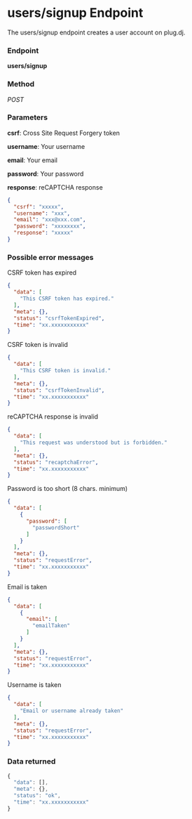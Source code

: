 # users/signup Endpoint

The users/signup endpoint creates a user account on plug.dj.

### Endpoint

**users/signup**

### Method

_POST_

### Parameters

**csrf**: Cross Site Request Forgery token

**username**: Your username

**email**: Your email

**password**: Your password

**response**: reCAPTCHA response

```json
{
  "csrf": "xxxxx",
  "username": "xxx",
  "email": "xxx@xxx.com",
  "password": "xxxxxxxx",
  "response": "xxxxx"
}
```

### Possible error messages

CSRF token has expired
```json
{
  "data": [
    "This CSRF token has expired."
  ],
  "meta": {},
  "status": "csrfTokenExpired",
  "time": "xx.xxxxxxxxxxx"
}
```

CSRF token is invalid
```json
{
  "data": [
    "This CSRF token is invalid."
  ],
  "meta": {},
  "status": "csrfTokenInvalid",
  "time": "xx.xxxxxxxxxxx"
}
```

reCAPTCHA response is invalid
```json
{
  "data": [
    "This request was understood but is forbidden."
  ],
  "meta": {},
  "status": "recaptchaError",
  "time": "xx.xxxxxxxxxxx"
}
```

Password is too short (8 chars. minimum)
```json
{
  "data": [
    {
      "password": [
        "passwordShort"
      ]
    }
  ],
  "meta": {},
  "status": "requestError",
  "time": "xx.xxxxxxxxxxx"
}
```

Email is taken
```json
{
  "data": [
    {
      "email": [
        "emailTaken"
      ]
    }
  ],
  "meta": {},
  "status": "requestError",
  "time": "xx.xxxxxxxxxxx"
}
```

Username is taken
```json
{
  "data": [
    "Email or username already taken"
  ],
  "meta": {},
  "status": "requestError",
  "time": "xx.xxxxxxxxxxx"
}
```

### Data returned

```js
{
  "data": [],
  "meta": {},
  "status": "ok",
  "time": "xx.xxxxxxxxxxx"
}
```
